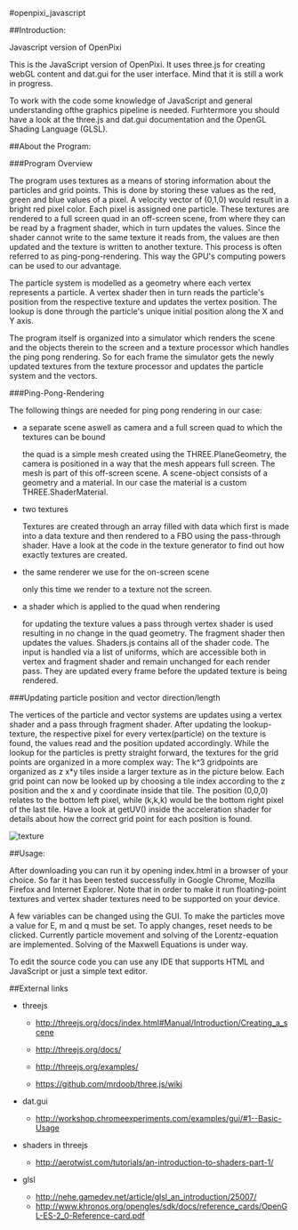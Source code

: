 


#openpixi_javascript


##Introduction:


Javascript version of OpenPixi

This is the JavaScript version of OpenPixi. It uses three.js for creating webGL content and dat.gui
for the user interface. Mind that it is still a work in progress.

To work with the code some knowledge of JavaScript and general understanding ofthe graphics pipeline is needed. 
Furhtermore you should have a look at the three.js and dat.gui documentation and the OpenGL Shading Language (GLSL).


##About the Program:


###Program Overview

The program uses textures as a means of storing information about the particles and grid points.
This is done by storing these values as the red, green and blue values of a pixel. A velocity vector of
(0,1,0) would result in a bright red pixel color. Each pixel is assigned one particle.
These textures are rendered to a full screen quad in an off-screen scene, from where they can be read by
a fragment shader, which in turn updates the values. Since the shader cannot write to the same texture it reads from, 
the values are then updated and the texture is written to another texture. This process is often referred to as
ping-pong-rendering. This way the GPU's computing powers can be used to our advantage.

The particle system is modelled as a geometry where each vertex represents a particle. A vertex shader
then in turn reads the particle's position from the respective texture and updates the vertex position.
The lookup is done through the particle's unique initial position along the X and Y axis.

The program itself is organized into a simulator which renders the scene and the objects therein to the screen
and a texture processor which handles the ping pong rendering. So for each frame the simulator gets the newly 
updated textures from the texture processor and updates the particle system and the vectors.

###Ping-Pong-Rendering

The following things are needed for ping pong rendering in our case: 
 
* a separate scene aswell as camera and a full screen quad to which the textures can be bound

   the quad is a simple mesh created using the THREE.PlaneGeometry, the camera is positioned in a way that the mesh
   appears full screen. The mesh is part of this off-screen scene. A scene-object consists of a geometry and a material.
   In our case the material is a custom THREE.ShaderMaterial.
* two textures

   Textures are created through an array filled with data which first is made into a data texture and then
   rendered to a FBO using the pass-through shader. Have a look at the code in the texture generator to find
   out how exactly textures are created.
* the same renderer we use for the on-screen scene

   only this time we render to a texture not the screen.   
* a shader which is applied to the quad when rendering

   for updating the texture values a pass through vertex shader is used resulting in no change in the quad geometry.
   The fragment shader then updates the values. Shaders.js contains all of the shader code. The input is handled via
   a list of uniforms, which are accessible both in vertex and fragment shader and remain unchanged for each render pass.
   They are updated every frame before the updated texture is being rendered.



###Updating particle position and vector direction/length

The vertices of the particle and vector systems are updates using a vertex shader and a pass through fragment shader.
After updating the lookup-texture, the respective pixel for every vertex(particle) on the texture is found, the values
read and the position updated accordingly.
While the lookup for the particles is pretty straight forward, the textures for the grid points are organized in a
more complex way:
The k^3 gridpoints are organized as z x*y tiles inside a larger texture as in the picture below. Each grid point
can now be looked up by choosing a tile index according to the z position and the x and y coordinate inside that tile.
The position (0,0,0) relates to the bottom left pixel, while (k,k,k) would be the bottom right pixel of the last tile.
Have a look at getUV() inside the acceleration shader for details about how the correct grid point for each position is found.

![texture](https://raw.githubusercontent.com/openpixi/openpixi_javascript/master/img.png)


##Usage:

After downloading you can run it by opening index.html in a browser of your choice. 
So far it has been tested successfully in Google Chrome, Mozilla Firefox and Internet Explorer. 
Note that in order to make it run floating-point textures and vertex shader textures need to be
supported on your device. 

A few variables can be changed using the GUI. To make the particles move a value for E, m and q must be set.
To apply changes, reset needs to be clicked.
Currently particle movement and solving of the Lorentz-equation are implemented. Solving of the 
Maxwell Equations is under way.

To edit the source code you can use any IDE that supports HTML and JavaScript or just a simple text
editor.


##External links

* threejs

   
   * http://threejs.org/docs/index.html#Manual/Introduction/Creating_a_scene

   * http://threejs.org/docs/

   * http://threejs.org/examples/

   * https://github.com/mrdoob/three.js/wiki


* dat.gui

   * http://workshop.chromeexperiments.com/examples/gui/#1--Basic-Usage

* shaders in threejs

   * http://aerotwist.com/tutorials/an-introduction-to-shaders-part-1/

* glsl

   * http://nehe.gamedev.net/article/glsl_an_introduction/25007/
   * http://www.khronos.org/opengles/sdk/docs/reference_cards/OpenGL-ES-2_0-Reference-card.pdf

	


